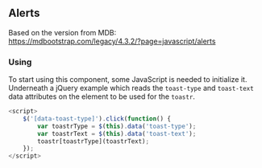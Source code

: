 ## Alerts

Based on the version from MDB:<br>
https://mdbootstrap.com/legacy/4.3.2/?page=javascript/alerts

### Using

To start using this component, some JavaScript is needed to initialize it.
Underneath a jQuery example which reads the `toast-type` and `toast-text` data attributes on the element to be used for the `toastr`.

```javascript
<script>
    $('[data-toast-type]').click(function() {
        var toastrType = $(this).data('toast-type');
        var toastrText = $(this).data('toast-text');
        toastr[toastrType](toastrText);
    });
</script>
```
